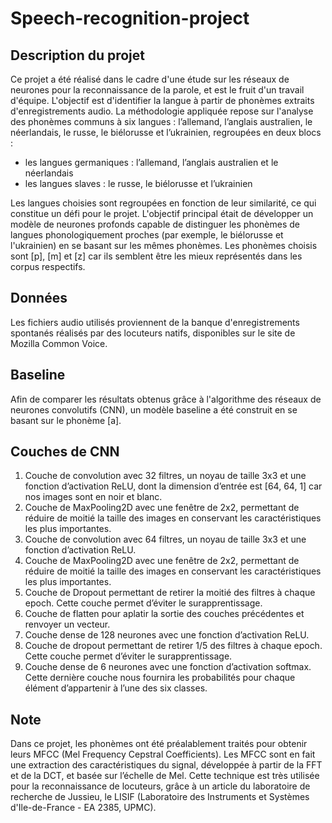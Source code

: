 # Speech-recognition-project

## Description du projet 
Ce projet a été réalisé dans le cadre d'une étude sur les réseaux de neurones pour la reconnaissance de la parole, et est le fruit d'un travail d'équipe.
L'objectif est d'identifier la langue à partir de phonèmes extraits d'enregistrements audio.
La méthodologie appliquée repose sur l'analyse des phonèmes communs à six langues : l’allemand, l’anglais australien, le néerlandais, le russe, le biélorusse et l’ukrainien, regroupées en deux blocs : 
-	les langues germaniques : l’allemand, l’anglais australien et le néerlandais
-	les langues slaves : le russe, le biélorusse et l’ukrainien

Les langues choisies sont regroupées en fonction de leur similarité, ce qui constitue un défi pour le projet. L'objectif principal était de développer un modèle de neurones profonds capable de distinguer les phonèmes de langues phonologiquement proches (par exemple, le biélorusse et l'ukrainien) en se basant sur les mêmes phonèmes.
Les phonèmes choisis sont [p], [m] et [z] car ils semblent être les mieux représentés dans les corpus respectifs.

## Données 
Les fichiers audio utilisés proviennent de la banque d'enregistrements spontanés réalisés par des locuteurs natifs, disponibles sur le site de Mozilla Common Voice.

## Baseline
Afin de comparer les résultats obtenus grâce à l'algorithme des réseaux de neurones convolutifs (CNN), un modèle baseline a été construit en se basant sur le phonème [a].

## Couches de CNN 
1. Couche de convolution avec 32 filtres, un noyau de taille 3x3 et une fonction d’activation ReLU, dont la dimension d’entrée est [64, 64, 1] car nos images sont en noir et blanc.
2. Couche de MaxPooling2D avec une fenêtre de 2x2, permettant de réduire de moitié la taille des images en conservant les caractéristiques les plus importantes.
3. Couche de convolution avec 64 filtres, un noyau de taille 3x3 et une fonction d’activation ReLU.
4. Couche de MaxPooling2D avec une fenêtre de 2x2, permettant de réduire de moitié la taille des images en conservant les caractéristiques les plus importantes.
5. Couche de Dropout permettant de retirer la moitié des filtres à chaque epoch. Cette couche permet d’éviter le surapprentissage.
6. Couche de flatten pour aplatir la sortie des couches précédentes et renvoyer un vecteur.
7. Couche dense de 128 neurones avec une fonction d’activation ReLU.
8. Couche de dropout permettant de retirer 1/5 des filtres à chaque epoch. Cette couche permet d’éviter le surapprentissage.
9. Couche dense de 6 neurones avec une fonction d’activation softmax. Cette dernière couche nous fournira les probabilités pour chaque élément d’appartenir à l’une des six classes.

## Note 
Dans ce projet, les phonèmes ont été préalablement traités pour obtenir leurs MFCC (Mel Frequency Cepstral Coefficients).
Les MFCC sont en fait une extraction des caractéristiques du signal, développée à partir de la FFT et de la DCT, et basée sur l’échelle de Mel.
Cette technique est très utilisée pour la reconnaissance de locuteurs, grâce à un article du laboratoire de recherche de Jussieu, le LISIF (Laboratoire des Instruments et Systèmes d'Ile-de-France - EA 2385, UPMC).
